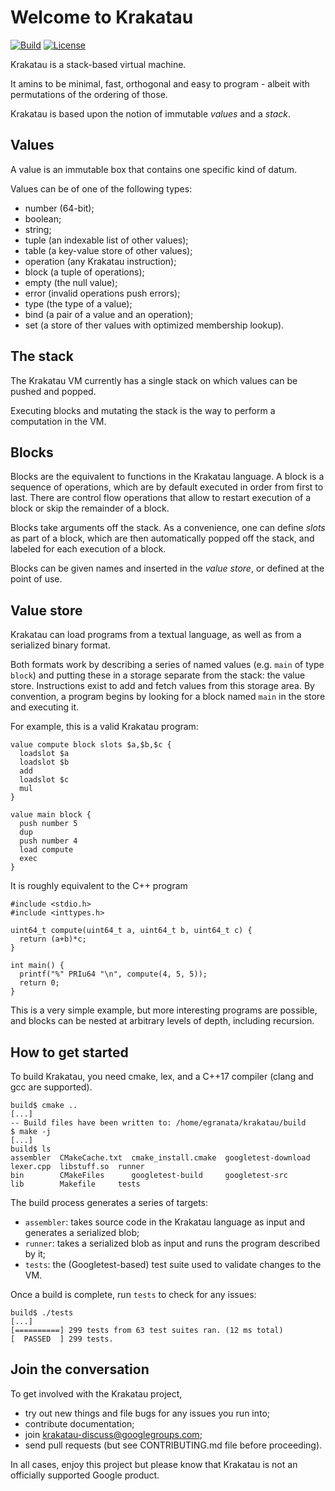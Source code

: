 # Welcome to Krakatau
[![Build](https://travis-ci.org/egranata/krakatau.svg?branch=master)](https://travis-ci.org/egranata/krakatau)
[![License](https://img.shields.io/badge/License-Apache%202.0-blue.svg)](https://opensource.org/licenses/Apache-2.0)

Krakatau is a stack-based virtual machine.

It amins to be minimal, fast, orthogonal and easy to program - albeit with permutations of the ordering of those.

Krakatau is based upon the notion of immutable *values* and a *stack*.

## Values

A value is an immutable box that contains one specific kind of datum.

Values can be of one of the following types:

* number (64-bit);
* boolean;
* string;
* tuple (an indexable list of other values);
* table (a key-value store of other values);
* operation (any Krakatau instruction);
* block (a tuple of operations);
* empty (the null value);
* error (invalid operations push errors);
* type (the type of a value);
* bind (a pair of a value and an operation);
* set (a store of ther values with optimized membership lookup).

## The stack

The Krakatau VM currently has a single stack on which values can be pushed and popped.

Executing blocks and mutating the stack is the way to perform a computation in the VM.

## Blocks

Blocks are the equivalent to functions in the Krakatau language. A block is a sequence of operations, which are by default executed in order from first to last. There are control flow operations that allow to restart execution of a block or skip the remainder of a block.

Blocks take arguments off the stack. As a convenience, one can define *slots* as part of a block, which are then automatically popped off the stack, and labeled for each execution of a block.

Blocks can be given names and inserted in the *value store*, or defined at the point of use.

## Value store

Krakatau can load programs from a textual language, as well as from a serialized binary format.

Both formats work by describing a series of named values (e.g. `main` of type `block`) and putting these in a storage separate from the stack: the value store. Instructions exist to add and fetch values from this storage area. By convention, a program begins by looking for a block named `main` in the store and executing it.

For example, this is a valid Krakatau program:

```
value compute block slots $a,$b,$c {
  loadslot $a
  loadslot $b
  add
  loadslot $c
  mul
}

value main block {
  push number 5
  dup
  push number 4
  load compute
  exec
}
```

It is roughly equivalent to the C++ program

```
#include <stdio.h>
#include <inttypes.h>

uint64_t compute(uint64_t a, uint64_t b, uint64_t c) {
  return (a+b)*c;
}

int main() {
  printf("%" PRIu64 "\n", compute(4, 5, 5));
  return 0;
}
```

This is a very simple example, but more interesting programs are possible, and blocks can be nested at arbitrary levels of depth, including recursion.

## How to get started

To build Krakatau, you need cmake, lex, and a C++17 compiler (clang and gcc are supported).

```
build$ cmake ..
[...]
-- Build files have been written to: /home/egranata/krakatau/build
$ make -j
[...]
build$ ls
assembler  CMakeCache.txt  cmake_install.cmake  googletest-download  lexer.cpp  libstuff.so  runner
bin        CMakeFiles      googletest-build     googletest-src       lib        Makefile     tests
```

The build process generates a series of targets:

* `assembler`: takes source code in the Krakatau language as input and generates a serialized blob;
* `runner`: takes a serialized blob as input and runs the program described by it;
* `tests`: the (Googletest-based) test suite used to validate changes to the VM.

Once a build is complete, run `tests` to check for any issues:

```
build$ ./tests
[...]
[==========] 299 tests from 63 test suites ran. (12 ms total)
[  PASSED  ] 299 tests.
```

## Join the conversation

To get involved with the Krakatau project,

* try out new things and file bugs for any issues you run into;
* contribute documentation;
* join krakatau-discuss@googlegroups.com;
* send pull requests (but see CONTRIBUTING.md file before proceeding).

In all cases, enjoy this project but please know that Krakatau is not an officially supported Google product.
